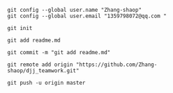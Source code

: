 ```shell
git config --global user.name "Zhang-shaop"
git config --global user.email "1359798072@qq.com "
```

```shell
git init
```

```shell
git add readme.md
```

```shell
git commit -m "git add readme.md"
```

```shell
git remote add origin "https://github.com/Zhang-shaop/djj_teamwork.git"
```
```shell
git push -u origin master
```
